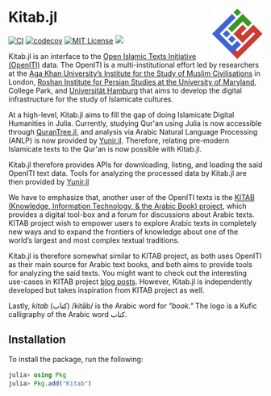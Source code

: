 # Kitab.jl <img src="docs/src/assets/logo.svg" align="right" width="100"/>
[![CI](https://github.com/alstat/Kitab.jl/actions/workflows/ci.yml/badge.svg)](https://github.com/alstat/Kitab.jl/actions/workflows/ci.yml)
[![codecov](https://codecov.io/gh/alstat/Kitab.jl/branch/master/graph/badge.svg?token=2HHbK1FfxT)](https://codecov.io/gh/alstat/Kitab.jl)
[![MIT License](https://img.shields.io/badge/license-MIT-green.svg)](https://github.com/alstat/Kitab.jl/blob/master/LICENSE)
[![](https://img.shields.io/badge/docs-dev-blue.svg)](https://alstat.github.io/Kitab.jl/dev/)

Kitab.jl is an interface to the [Open Islamic Texts Initiative (OpenITI)](https://openiti.org/) data. The OpenITI is a multi-institutional effort led by researchers at the [Aga Khan University’s Institute for the Study of Muslim Civilisations](https://www.aku.edu/ismc/Pages/home.aspx) in London, [Roshan Institute for Persian Studies at the University of Maryland](https://sllc.umd.edu/fields/persian#:~:text=Roshan%20Institute%20for%20Persian%20Studies%20has%20played%20a%20leading%20role,in%20the%20D.C.%20metro%20area.), College Park, and [Universität Hamburg](https://www.uni-hamburg.de/en.html) that aims to develop the digital infrastructure for the study of Islamicate cultures. 

At a high-level, Kitab.jl aims to fill the gap of doing Islamicate Digital Humanities in Julia. Currently, studying Qur'an using Julia is now accessible through [QuranTree.jl](https://alstat.github.io/QuranTree.jl/stable/), and analysis via Arabic Natural Language Processing (ANLP) is now provided by [Yunir.jl](https://alstat.github.io/Yunir.jl/stable/). Therefore, relating pre-modern Islamicate texts to the Qur'an is now possible with Kitab.jl.

Kitab.jl therefore provides APIs for downloading, listing, and loading the said OpenITI text data. Tools for analyzing the processed data by Kitab.jl are then provided by [Yunir.jl](https://alstat.github.io/Yunir.jl/stable/)

We have to emphasize that, another user of the OpenITI texts is the [KITAB (Knowledge, Information Technology, & the Arabic Book) project](https://kitab-project.org/), which provides a digital tool-box and a forum for discussions about Arabic texts. KITAB project wish to empower users to explore Arabic texts in completely new ways and to expand the frontiers of knowledge about one of the world’s largest and most complex textual traditions.

Kitab.jl is therefore somewhat similar to KITAB project, as both uses OpenITI as their main source for Arabic text books, and both aims to provide tools for analyzing the said texts. You might want to check out the interesting use-cases in KITAB project [blog posts](https://kitab-project.org/blogs). However, Kitab.jl is independently developed but takes inspiration from KITAB project as well.

Lastly, _kitab_ (کتاب) /kitāb/ is the Arabic word for _"book."_ The logo is a Kufic calligraphy of the Arabic word کتاب.

## Installation
To install the package, run the following:
```julia
julia> using Pkg
julia> Pkg.add("Kitab")
```